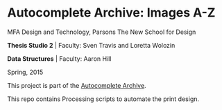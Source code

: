 # Autocomplete Archive: Images A-Z

MFA Design and Technology, Parsons The New School for Design

**Thesis Studio 2** | Faculty: Sven Travis and Loretta Wolozin

**Data Structures** | Faculty: Aaron Hill

Spring, 2015

This project is part of the [Autocomplete Archive](https://github.com/gianordoli/autocomplete_archive).

This repo contains Processing scripts to automate the print design.